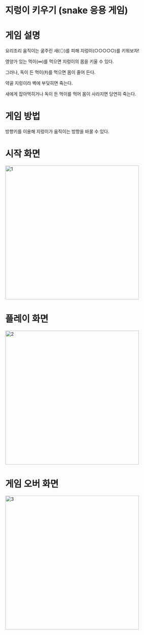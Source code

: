 # 지렁이 키우기 (snake 응용 게임)

# 게임 설명
요리조리 움직이는 굶주린 새(◎)를 피해 지렁이(○○○○○)를 키워보자! 

영양가 있는 먹이(∞)를 먹으면 지렁이의 몸을 키울 수 있다.

그러나, 독이 든 먹이(‡)를 먹으면 몸이 줄어 든다.


약골 지렁이라 벽에 부딪히면 죽는다.

새에게 잡아먹히거나 독이 든 먹이를 먹어 몸이 사라지면 당연히 죽는다.

# 게임 방법
방향키를 이용해 지렁이가 움직이는 방향을 바꿀 수 있다.


# 시작 화면
<img width="421" alt="1" src="https://user-images.githubusercontent.com/38491112/79225127-3c985880-7e97-11ea-9c18-a6921307f033.png">

# 플레이 화면
<img width="421" alt="2" src="https://user-images.githubusercontent.com/38491112/79225098-330ef080-7e97-11ea-8a3c-ca12296840ae.png">

# 게임 오버 화면
<img width="421" alt="3" src="https://user-images.githubusercontent.com/38491112/79225103-34d8b400-7e97-11ea-9b0d-e27d50a9f475.png">
